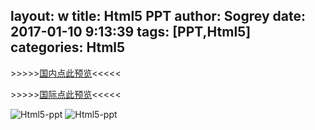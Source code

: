 layout: w
title: Html5 PPT
author: Sogrey
date: 2017-01-10 9:13:39
tags: [PPT,Html5]
categories: Html5
---
&gt;&gt;&gt;&gt;&gt;[国内点此预览](http://sogrey.coding.me/html5/)&lt;&lt;&lt;&lt;&lt;

&gt;&gt;&gt;&gt;&gt;[国际点此预览](https://sogrey.github.io/Html5-ppt/)&lt;&lt;&lt;&lt;&lt;

![Html5-ppt](https://cdn.jsdelivr.net/gh/sogrey/cdn/imgs/2017-01-09_221733.jpg)
![Html5-ppt](https://cdn.jsdelivr.net/gh/sogrey/cdn/imgs/2017-01-09_221804.jpg)

